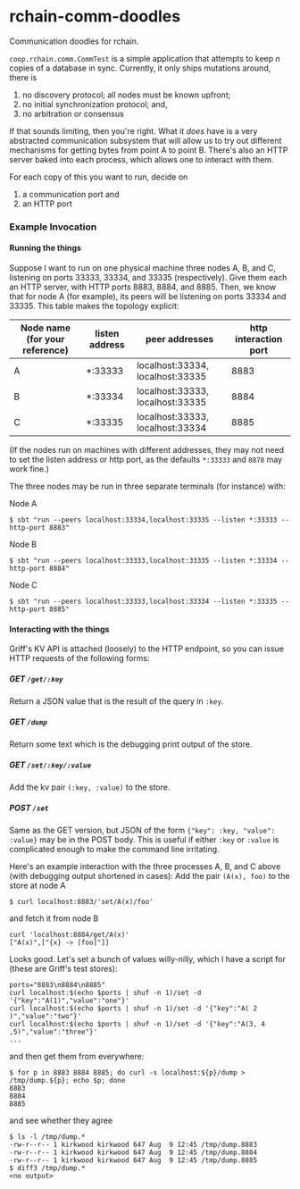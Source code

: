 # rchain-comm-doodles
Communication doodles for rchain.

`coop.rchain.comm.CommTest` is a simple application that attempts to keep _n_ copies of a database in sync. Currently, it only ships mutations around, there is
 1. no discovery protocol; all nodes must be known upfront;
 1. no initial synchronization protocol; and,
 1. no arbitration or consensus
 
If that sounds limiting, then you're right. What it _does_ have is a
very abstracted communication subsystem that will allow us to try out
different mechanisms for getting bytes from point A to point
B. There's also an HTTP server baked into each process, which allows
one to interact with them.

For each copy of this you want to run, decide on
 1. a communication port and
 1. an HTTP port

### Example Invocation

#### Running the things

Suppose I want to run on one physical machine three nodes A, B, and C, listening on ports 33333, 33334, and 33335 (respectively). Give them each an HTTP server, with HTTP ports 8883, 8884, and 8885. Then, we know that for node A (for example), its peers will be listening on ports 33334 and 33335. This table makes the topology explicit:

| Node name (for your reference) | listen address | peer addresses | http interaction port |
| --- | --- | --- | --- |
| A | *:33333 | localhost:33334, localhost:33335 | 8883 |
| B | *:33334 | localhost:33333, localhost:33335 | 8884 |
| C | *:33335 | localhost:33333, localhost:33334 | 8885 |

(If the nodes run on machines with different addresses, they may not need to set the listen address or http port, as the defaults `*:33333` and `8878` may work fine.)

The three nodes may be run in three separate terminals (for instance) with:

Node A
```
$ sbt "run --peers localhost:33334,localhost:33335 --listen *:33333 --http-port 8883"
```

Node B
```
$ sbt "run --peers localhost:33333,localhost:33335 --listen *:33334 --http-port 8884"
```

Node C
```
$ sbt "run --peers localhost:33333,localhost:33334 --listen *:33335 --http-port 8885"
```

#### Interacting with the things
Griff's KV API is attached (loosely) to the HTTP endpoint, so you can issue HTTP requests of the following forms:

##### GET `/get/:key`
Return a JSON value that is the result of the query in `:key`.

##### GET `/dump`
Return some text which is the debugging print output of the store.

##### GET `/set/:key/:value`
Add the kv pair `(:key, :value)` to the store.

##### POST `/set`
Same as the GET version, but JSON of the form `{"key": :key, "value": :value}` may be in the POST body. This is useful if either `:key` or `:value` is complicated enough to make the command line irritating.

Here's an example interaction with the three processes A, B, and C above (with debugging output shortened in cases):
Add the pair `(A(x), foo)` to the store at node A
```
$ curl localhost:8883/'set/A(x)/foo'
```
and fetch it from node B
```
curl 'localhost:8884/get/A(x)'
["A(x)",["{x} -> [foo]"]]
```
Looks good. Let's set a bunch of values willy-nilly, which I have a script for (these are Griff's test stores):
```
ports="8883\n8884\n8885"
curl localhost:$(echo $ports | shuf -n 1)/set -d '{"key":"A(1)","value":"one"}'
curl localhost:$(echo $ports | shuf -n 1)/set -d '{"key":"A( 2  )","value":"two"}'
curl localhost:$(echo $ports | shuf -n 1)/set -d '{"key":"A(3, 4 ,5)","value":"three"}'
...
```
and then get them from everywhere:
```
$ for p in 8883 8884 8885; do curl -s localhost:${p}/dump > /tmp/dump.${p}; echo $p; done
8883
8884
8885
```
and see whether they agree
```
$ ls -l /tmp/dump.*
-rw-r--r-- 1 kirkwood kirkwood 647 Aug  9 12:45 /tmp/dump.8883
-rw-r--r-- 1 kirkwood kirkwood 647 Aug  9 12:45 /tmp/dump.8884
-rw-r--r-- 1 kirkwood kirkwood 647 Aug  9 12:45 /tmp/dump.8885
$ diff3 /tmp/dump.*
<no output>
```
